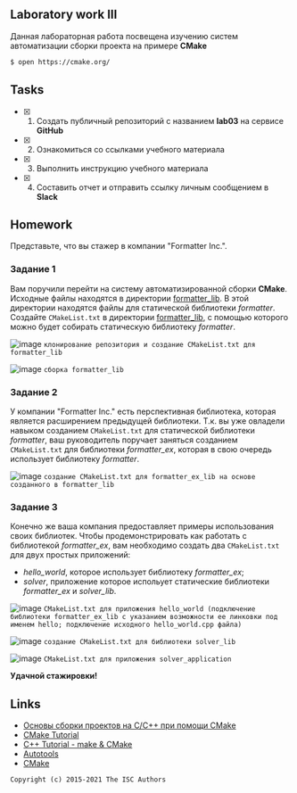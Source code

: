 ## Laboratory work III

Данная лабораторная работа посвещена изучению систем автоматизации сборки проекта на примере **CMake**

```sh
$ open https://cmake.org/
```

## Tasks

- [x] 1. Создать публичный репозиторий с названием **lab03** на сервисе **GitHub**
- [x] 2. Ознакомиться со ссылками учебного материала
- [x] 3. Выполнить инструкцию учебного материала
- [x] 4. Составить отчет и отправить ссылку личным сообщением в **Slack**

## Homework

Представьте, что вы стажер в компании "Formatter Inc.".
### Задание 1
Вам поручили перейти на систему автоматизированной сборки **CMake**.
Исходные файлы находятся в директории [formatter_lib](formatter_lib).
В этой директории находятся файлы для статической библиотеки *formatter*.
Создайте `CMakeList.txt` в директории [formatter_lib](formatter_lib),
с помощью которого можно будет собирать статическую библиотеку *formatter*.

 ![image](https://user-images.githubusercontent.com/77126126/225571945-6a48ea5a-9f2f-475d-acd6-595d2bd19d92.png)
 `клонирование репозитория и создание CMakeList.txt для formatter_lib`
 
 ![image](https://user-images.githubusercontent.com/77126126/225573376-cfd145c2-9ab7-47fa-8d5c-41b5d10436d1.png)
 `сборка formatter_lib`


### Задание 2
У компании "Formatter Inc." есть перспективная библиотека,
которая является расширением предыдущей библиотеки. Т.к. вы уже овладели
навыком созданием `CMakeList.txt` для статической библиотеки *formatter*, ваш 
руководитель поручает заняться созданием `CMakeList.txt` для библиотеки 
*formatter_ex*, которая в свою очередь использует библиотеку *formatter*.

![image](https://user-images.githubusercontent.com/77126126/225576889-b2be4d04-7269-4f34-8659-2c5e80f8efef.png)
`создание CMakeList.txt для formatter_ex_lib на основе созданного в formatter_lib`

### Задание 3
Конечно же ваша компания предоставляет примеры использования своих библиотек.
Чтобы продемонстрировать как работать с библиотекой *formatter_ex*,
вам необходимо создать два `CMakeList.txt` для двух простых приложений:
* *hello_world*, которое использует библиотеку *formatter_ex*;
* *solver*, приложение которое испольует статические библиотеки *formatter_ex* и *solver_lib*.

![image](https://user-images.githubusercontent.com/77126126/225580259-e82627cf-2a27-43de-98a6-4bd08dfd5033.png)
`CMakeList.txt для приложения hello_world (подключение библиотеки formatter_ex_lib с указанием возможности ее линковки под именем hello; подключение исходного hello_world.cpp файла)`

![image](https://user-images.githubusercontent.com/77126126/225579760-d0208cf5-b4e2-4cf0-9812-beb7d5b2215f.png)
`создание CMakeList.txt для библиотеки solver_lib`

![image](https://user-images.githubusercontent.com/77126126/225581794-91be9cbf-57e7-4f3e-912c-8f436d2cd53c.png)
`CMakeList.txt для приложения solver_application`


**Удачной стажировки!**

## Links
- [Основы сборки проектов на С/C++ при помощи CMake](https://eax.me/cmake/)
- [CMake Tutorial](http://neerc.ifmo.ru/wiki/index.php?title=CMake_Tutorial)
- [C++ Tutorial - make & CMake](https://www.bogotobogo.com/cplusplus/make.php)
- [Autotools](http://www.gnu.org/software/automake/manual/html_node/Autotools-Introduction.html)
- [CMake](https://cgold.readthedocs.io/en/latest/index.html)

```
Copyright (c) 2015-2021 The ISC Authors
```
